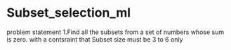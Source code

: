 # Subset_selection_ml
problem statement
1.Find all the subsets from a set of numbers whose sum is zero. with a contsraint that Subset size must be 3 to 6 only


